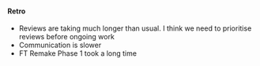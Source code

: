 #### Retro
- Reviews are taking much longer than usual. I think we need to prioritise reviews before ongoing work
- Communication is slower
- FT Remake Phase 1 took a long time